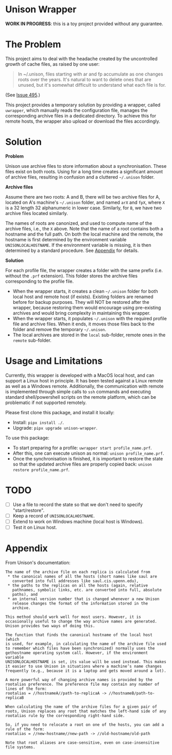# Unison Wrapper

**WORK IN PROGRESS**: this is a toy project provided without any guarantee.

# The Problem

This project aims to deal with the headache created by the uncontrolled growth of cache files, as raised by one user:

> In ~/.unison, files starting with ar and fp accumulate as one changes roots over the years. It's natural to want to delete ones that are unused, but it's somewhat difficult to understand what each file is for.

(See [Issue 495](https://github.com/bcpierce00/unison/issues/495).)

This project provides a temporary solution by providing a wrapper, called `uwrapper`, which manually reads the configuration file, manages the corresponding archive files in a dedicated directory. To achieve this for remote hosts, the wrapper also upload or download the files accordingly.

# Solution

**Problem**

Unison use archive files to store information about a synchronisation. These files exist on both roots. Using for a long time creates a significant amount of archive files, resulting in confusion and a cluttered `~/.unison` folder.

**Archive files**

Assume there are two roots: A and B, there will be two archive files for A, located on A's machine's `~/.unison` folder, and named `arX` and `fpX`, where `X` is a 32 length 32 alphanumeric in lower case. Similarly, for `B`, we have two archive files located similarly.

The names of roots are canonized, and used to compute name of the archive files, i.e., the `X` above. Note that the name of a root contains both a hostname and the full path. On both the local machine and the remote, the hostname is first determined by the environment variable `UNISONLOCALHOSTNAME`. If the environment variable is missing, it is then determined by a standard procedure. See [Appendix](#appendix) for details.

**Solution**

For each profile file, the wrapper creates a folder with the same prefix (i.e. without the `.prf` extension). This folder stores the archive files corresponding to the profile file.
- When the wrapper starts, it creates a clean `~/.unison` folder for both local host and remote host (if exists). Existing folders are renamed before for backup purposes. They will NOT be restored after the wrapper, because restoring them would encourage using pre-existing archives and would bring complexity in maintaining this wrapper.
- When the wrapper starts, it populates `~/.unison` with the required profile file and archive files. When it ends, it moves those files back to the folder and remove the temporary `~/.unison`.
- The local archives are stored in the `local` sub-folder, remote ones in the `remote` sub-folder. 

# Usage and Limitations

Currently, this wrapper is developed with a MacOS local host, and can support a Linux host in principle. It has been tested against a Linux remote as well as a Windows remote. Additionally, the communication with remote is implemented through simple calls to `ssh` commands and executing standard shell/powershell scripts on the remote platform, which can be problematic if not supported remotely.

Please first clone this package, and install it locally:
- Install: `pipx install ./`. 
- Upgrade: `pipx upgrade unison-wrapper`.

To use this package:
- To start preparing for a profile: `uwrapper start profile_name.prf`.
- After this, one can execute unison as normal: `unison profile_name.prf`.
- Once the synchronisation is finished, it is important to restore the state so that the updated archive files are properly copied back: `unison restore profile_name.prf`.

# TODO

- [ ] Use a file to record the state so that we don't need to specify "start/restore".
- [ ] Keep a record of `UNISONLOCALHOSTNAME`.
- [ ] Extend to work on Windows machine (local host is Windows).
- [ ] Test it on Linux host.

# Appendix

From Unison's documentation:

```text
The name of the archive file on each replica is calculated from
 * the canonical names of all the hosts (short names like saul are
   converted into full addresses like saul.cis.upenn.edu),
 * the paths to the replicas on all the hosts (again, relative
   pathnames, symbolic links, etc. are converted into full, absolute
   paths), and
 * an internal version number that is changed whenever a new Unison
   release changes the format of the information stored in the
   archive.

This method should work well for most users. However, it is
occasionally useful to change the way archive names are generated.
Unison provides two ways of doing this.

The function that finds the canonical hostname of the local host (which
is used, for example, in calculating the name of the archive file used
to remember which files have been synchronized) normally uses the
gethostname operating system call. However, if the environment variable
UNISONLOCALHOSTNAME is set, its value will be used instead. This makes
it easier to use Unison in situations where a machine’s name changes
frequently (e.g., because it is a laptop and gets moved around a lot).

A more powerful way of changing archive names is provided by the
rootalias preference. The preference file may contain any number of
lines of the form:
rootalias = //hostnameA//path-to-replicaA -> //hostnameB/path-to-replicaB

When calculating the name of the archive files for a given pair of
roots, Unison replaces any root that matches the left-hand side of any
rootalias rule by the corresponding right-hand side.

So, if you need to relocate a root on one of the hosts, you can add a
rule of the form:
rootalias = //new-hostname//new-path -> //old-hostname/old-path

Note that root aliases are case-sensitive, even on case-insensitive
file systems.
```
